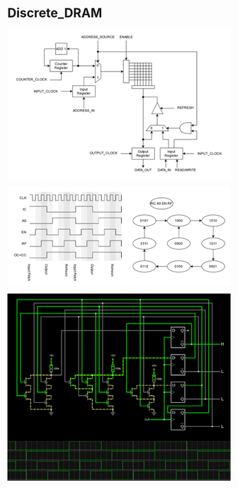 # Discrete_DRAM

![functional diagram image](https://raw.githubusercontent.com/Xaetral/Discrete_DRAM/refs/heads/main/functional_diagram.png "Functional Diagram")

![state machine image](https://raw.githubusercontent.com/Xaetral/Discrete_DRAM/refs/heads/main/state_machine.png "State Machine")

![nmos implementation image](https://raw.githubusercontent.com/Xaetral/Discrete_DRAM/refs/heads/main/nmos_implementation.png "NMOS Implementation")

